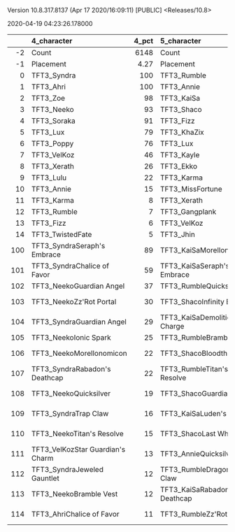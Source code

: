 Version 10.8.317.8137 (Apr 17 2020/16:09:11) [PUBLIC] <Releases/10.8>

2020-04-19 04:23:26.178000

|     | 4_character                      |   4_pct | 5_character                      |   5_pct | 3_character                        |   3_pct | 1_character                    |   1_pct | 2_character                      |    2_pct |
|----:|:---------------------------------|--------:|:---------------------------------|--------:|:-----------------------------------|--------:|:-------------------------------|--------:|:---------------------------------|---------:|
|  -2 | Count                            | 6148    | Count                            | 3674    | Count                              | 5383    | Count                          | 7413    | Count                            | 11253    |
|  -1 | Placement                        |    4.27 | Placement                        |    4.28 | Placement                          |    4.45 | Placement                      |    4.47 | Placement                        |     4.62 |
|   0 | TFT3_Syndra                      |  100    | TFT3_Rumble                      |  100    | TFT3_Blitzcrank                    |   98    | TFT3_Jhin                      |   94    | TFT3_Irelia                      |    65    |
|   1 | TFT3_Ahri                        |  100    | TFT3_Annie                       |  100    | TFT3_Vi                            |   98    | TFT3_Mordekaiser               |   94    | TFT3_Shen                        |    65    |
|   2 | TFT3_Zoe                         |   98    | TFT3_KaiSa                       |  100    | TFT3_ChoGath                       |   97    | TFT3_Karma                     |   93    | TFT3_Kayle                       |    64    |
|   3 | TFT3_Neeko                       |   93    | TFT3_Shaco                       |  100    | TFT3_Malphite                      |   96    | TFT3_Ashe                      |   89    | TFT3_Thresh                      |    53    |
|   4 | TFT3_Soraka                      |   91    | TFT3_Fizz                        |   98    | TFT3_Jinx                          |   82    | TFT3_Lux                       |   71    | TFT3_Vi                          |    48    |
|   5 | TFT3_Lux                         |   79    | TFT3_KhaZix                      |   77    | TFT3_Ezreal                        |   81    | TFT3_Shaco                     |   68    | TFT3_MissFortune                 |    47    |
|   6 | TFT3_Poppy                       |   76    | TFT3_Lux                         |   63    | TFT3_MissFortune                   |   67    | TFT3_Lulu                      |   60    | TFT3_Kassadin                    |    46    |
|   7 | TFT3_VelKoz                      |   46    | TFT3_Kayle                       |   32    | TFT3_Graves                        |   56    | TFT3_Xerath                    |   48    | TFT3_Fiora                       |    44    |
|   8 | TFT3_Xerath                      |   26    | TFT3_Ekko                        |   19    | TFT3_Lucian                        |   40    | TFT3_JarvanIV                  |   41    | TFT3_Lucian                      |    44    |
|   9 | TFT3_Lulu                        |   22    | TFT3_Karma                       |   14    | TFT3_VelKoz                        |   16    | TFT3_WuKong                    |   33    | TFT3_Leona                       |    43    |
|  10 | TFT3_Annie                       |   15    | TFT3_MissFortune                 |    7    | TFT3_KhaZix                        |   16    | TFT3_Jayce                     |   32    | TFT3_Ekko                        |    40    |
|  11 | TFT3_Karma                       |    8    | TFT3_Xerath                      |    7    | TFT3_AurelionSol                   |   12    | TFT3_Kassadin                  |   21    | TFT3_Blitzcrank                  |    36    |
|  12 | TFT3_Rumble                      |    7    | TFT3_Gangplank                   |    3    | TFT3_TwistedFate                   |   12    | TFT3_Poppy                     |   16    | TFT3_Ezreal                      |    35    |
|  13 | TFT3_Fizz                        |    6    | TFT3_VelKoz                      |    2    | TFT3_Kayle                         |   10    | TFT3_Leona                     |   10    | TFT3_WuKong                      |    34    |
|  14 | TFT3_TwistedFate                 |    5    | TFT3_Jhin                        |    2    | TFT3_Lulu                          |    7    | TFT3_Thresh                    |   10    | TFT3_Xayah                       |    23    |
| 100 | TFT3_SyndraSeraph's Embrace      |   89    | TFT3_KaiSaMorellonomicon         |   60    | TFT3_JinxGiant Slayer              |   59    | TFT3_ShacoGuardian Angel       |   44    | TFT3_IreliaInfinity Edge         |    41    |
| 101 | TFT3_SyndraChalice of Favor      |   59    | TFT3_KaiSaSeraph's Embrace       |   48    | TFT3_JinxRed Buff                  |   50    | TFT3_JhinGuardian Angel        |   38    | TFT3_KayleGuinsoo's Rageblade    |    30    |
| 102 | TFT3_NeekoGuardian Angel         |   37    | TFT3_RumbleQuicksilver           |   44    | TFT3_JinxGuardian Angel            |   31    | TFT3_JhinRunaan's Hurricane    |   38    | TFT3_LucianRed Buff              |    24    |
| 103 | TFT3_NeekoZz'Rot Portal          |   30    | TFT3_ShacoInfinity Edge          |   37    | TFT3_MissFortuneSeraph's Embrace   |   18    | TFT3_ShacoBloodthirster        |   35    | TFT3_KayleGuardian Angel         |    23    |
| 104 | TFT3_SyndraGuardian Angel        |   29    | TFT3_KaiSaDemolitionist's Charge |   37    | TFT3_ChoGathIonic Spark            |   17    | TFT3_JhinLast Whisper          |   32    | TFT3_KayleRapid Firecannon       |    16    |
| 105 | TFT3_NeekoIonic Spark            |   25    | TFT3_RumbleBramble Vest          |   33    | TFT3_JinxRunaan's Hurricane        |   13    | TFT3_JhinInfinity Edge         |   31    | TFT3_IreliaLast Whisper          |    16    |
| 106 | TFT3_NeekoMorellonomicon         |   22    | TFT3_ShacoBloodthirster          |   33    | TFT3_VelKozSeraph's Embrace        |   13    | TFT3_JhinTrap Claw             |   17    | TFT3_IreliaGuardian Angel        |    16    |
| 107 | TFT3_SyndraRabadon's Deathcap    |   22    | TFT3_RumbleTitan's Resolve       |   32    | TFT3_JinxTrap Claw                 |   13    | TFT3_ShacoInfinity Edge        |   16    | TFT3_MasterYiQuicksilver         |    12    |
| 108 | TFT3_NeekoQuicksilver            |   19    | TFT3_ShacoGuardian Angel         |   31    | TFT3_BlitzcrankZephyr              |   12    | TFT3_MordekaiserMorellonomicon |   14    | TFT3_MasterYiGuinsoo's Rageblade |    12    |
| 109 | TFT3_SyndraTrap Claw             |   16    | TFT3_KaiSaLuden's Echo           |   15    | TFT3_ViIonic Spark                 |   12    | TFT3_ShacoHextech Gunblade     |   12    | TFT3_IreliaInfiltrator's Talons  |    11    |
| 110 | TFT3_NeekoTitan's Resolve        |   15    | TFT3_ShacoLast Whisper           |   14    | TFT3_JinxLast Whisper              |   11    | TFT3_XerathGuinsoo's Rageblade |   11    | TFT3_KayleHand Of Justice        |    10    |
| 111 | TFT3_VelKozStar Guardian's Charm |   13    | TFT3_AnnieQuicksilver            |    9    | TFT3_ChoGathMorellonomicon         |   11    | TFT3_AsheDark Star's Heart     |   11    | TFT3_IreliaBloodthirster         |     8    |
| 112 | TFT3_SyndraJeweled Gauntlet      |   12    | TFT3_RumbleDragon's Claw         |    9    | TFT3_LucianRed Buff                |   11    | TFT3_MordekaiserIonic Spark    |   11    | TFT3_IreliaSeraph's Embrace      |     7    |
| 113 | TFT3_NeekoBramble Vest           |   12    | TFT3_KaiSaRabadon's Deathcap     |    9    | TFT3_MissFortuneQuicksilver        |   11    | TFT3_MordekaiserBramble Vest   |   10    | TFT3_EkkoMorellonomicon          |     7    |
| 114 | TFT3_AhriChalice of Favor        |   11    | TFT3_RumbleZz'Rot Portal         |    9    | TFT3_MissFortuneRabadon's Deathcap |   11    | TFT3_MordekaiserRedemption     |    9    | TFT3_ViIonic Spark               |     7    |
